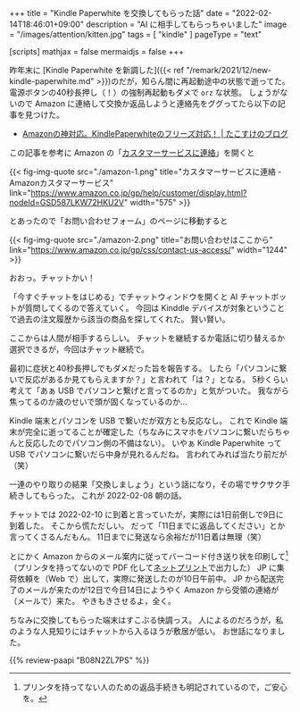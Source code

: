 +++
title = "Kindle Paperwhite を交換してもらった話"
date =  "2022-02-14T18:46:01+09:00"
description = "AI に相手してもらっちゃいました"
image = "/images/attention/kitten.jpg"
tags = [ "kindle" ]
pageType = "text"

[scripts]
  mathjax = false
  mermaidjs = false
+++

昨年末に [Kindle Paperwhite を新調した]({{< ref "/remark/2021/12/new-kindle-paperwhite.md" >}})のだが，知らん間に再起動途中の状態で逝ってた。
電源ボタンの40秒長押し（！）の強制再起動もダメで `orz` な状態。
しょうがないので Amazon に連絡して交換か返品しようと連絡先をググってたら以下の記事を見つけた。

- [Amazonの神対応。KindlePaperwhiteのフリーズ対応！  |  たこすけのブログ](https://takosukeblog.com/what-to-do-if-kindle-gets-stuck/)

この記事を参考に Amazon の「[カスタマーサービスに連絡](https://www.amazon.co.jp/gp/help/customer/display.html?nodeId=GSD587LKW72HKU2V)」を開くと

{{< fig-img-quote src="./amazon-1.png" title="カスタマーサービスに連絡 - Amazonカスタマーサービス" link="https://www.amazon.co.jp/gp/help/customer/display.html?nodeId=GSD587LKW72HKU2V" width="575" >}}

とあったので「お問い合わせフォーム」のページに移動すると

{{< fig-img-quote src="./amazon-2.png" title="お問い合わせはここから" link="https://www.amazon.co.jp/gp/css/contact-us-access/" width="1244" >}}

おおっ。チャットかい！

「今すぐチャットをはじめる」でチャットウィンドウを開くと AI チャットボットが質問してくるので答えていく。
今回は Kinddle デバイスが対象ということで過去の注文履歴から該当の商品を探してくれた。
賢い賢い。

ここからは人間が相手するらしい。
チャットを継続するか電話に切り替えるか選択できるが，今回はチャット継続で。

最初に症状と40秒長押しでもダメだった旨を報告する。
したら「パソコンに繋いで反応があるか見てもらえますか？」と言われて「は？」となる。
5秒くらい考えて「あぁ USB でパソコンと繋げと言ってるのか」と気がついた。
我ながら焦ってるのか歳のせいで頭が固くなっているのか...

Kindle 端末とパソコンを USB で繋いだが双方とも反応なし。
これで Kindle 端末が完全に逝ってることが確定した（ちなみにスマホをパソコンに繋いだらちゃんと反応したのでパソコン側の不備はない）。
いやぁ Kindle Paperwhite って USB でパソコンに繋いだら中身が見れるんだね。
言われてみれば当たり前だが（笑）

一連のやり取りの結果「交換しましょう」という話になり，その場でサクサク手続きしてもらった。
これが 2022-02-08 朝の話。

チャットでは 2022-02-10 に到着と言っていたが，実際には1日前倒しで9日に到着した。
そこから慌ただしい。
だって「11日までに返品してください」とか言ってくさるんだもん。
11日までに発送なら余裕だが11日着は無理（笑）

とにかく Amazon からのメール案内に従ってバーコード付き送り状を印刷して[^pr1]（プリンタを持ってないので PDF 化して[ネットプリント](https://www.printing.ne.jp/index_p.html)で出力した） JP に集荷依頼を（Web で）出して，実際に発送したのが10日午前中。
JP から配送完了のメールが来たのが12日で今日14日にようやく Amazon から受領の連絡が（メールで）来た。
やきもきさせるよ，全く。

[^pr1]: プリンタを持ってない人のための返品手続きも明記されているので，ご安心を。

ちなみに交換してもらった端末はすこぶる快調っス。
人によるのだろうが，私のような人見知りにはチャットから入るほうが敷居が低い。
お世話になりました。

{{% review-paapi "B08N2ZL7PS" %}} <!-- 第11世代 Kindle Paperwhite -->
